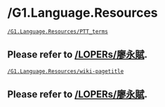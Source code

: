 # /G1.Language.Resources


<a href='https://drive.google.com/drive/folders/1FaAER6jS6EtjzZd3koDU8nmHYJFyZX6e' target='_blank' class='drive-location'><code>/G1.Language.Resources/PTT_terms</code></a>

## Please refer to [/LOPERs/廖永賦](LOPERs_廖永賦.md).


<a href='https://drive.google.com/drive/folders/1cr0TXqwkxRCYuypKsu9wksPf80GcjX38' target='_blank' class='drive-location'><code>/G1.Language.Resources/wiki-pagetitle</code></a>

## Please refer to [/LOPERs/廖永賦](LOPERs_廖永賦.md).

